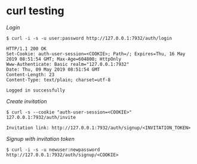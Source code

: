 # curl testing

*Login*

    $ curl -i -s -u user:password http://127.0.0.1:7932/auth/login
   
    HTTP/1.1 200 OK
    Set-Cookie: auth-user-session=<COOKIE>; Path=/; Expires=Thu, 16 May 2019 08:51:54 GMT; Max-Age=604800; HttpOnly
    Www-Authenticate: Basic realm="127.0.0.1:7932"
    Date: Thu, 09 May 2019 08:51:54 GMT
    Content-Length: 23
    Content-Type: text/plain; charset=utf-8
     
    Logged in successfully


*Create invitation*

    $ curl -s --cookie "auth-user-session=<COOKIE>" 127.0.0.1:7932/auth/invite

    Invitation link: http://127.0.0.1:7932/auth/signup/<INVITATION_TOKEN>


*Signup with invitation token*

    $ curl -i -s -u newuser:newpassword http://127.0.0.1:7932/auth/signup/<COOKIE>
